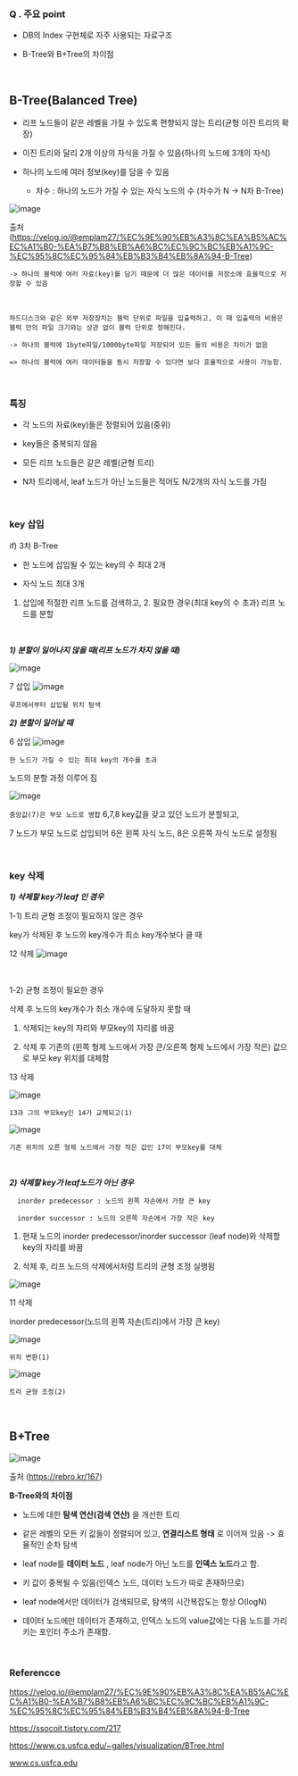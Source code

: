 ### Q . 주요 point

- DB의 Index 구현체로 자주 사용되는 자료구조

- B-Tree와 B+Tree의 차이점

<br>


## B-Tree(Balanced Tree)


 - 리프 노드들이 같은 레벨을 가질 수 있도록 편향되지 않는 트리(균형 이진 트리의 확장)

 - 이진 트리와 달리 2개 이상의 자식을 가질 수 있음(하나의 노드에 3개의 자식)

 - 하나의 노드에 여러 정보(key)를 담을 수 있음

    - 차수 : 하나의 노드가 가질 수 있는 자식 노드의 수 (차수가 N -> N차 B-Tree)

![image](https://user-images.githubusercontent.com/72663337/165939933-52b5754c-a46f-43b5-9eb2-b1a484010491.png)


출처 (https://velog.io/@emplam27/%EC%9E%90%EB%A3%8C%EA%B5%AC%EC%A1%B0-%EA%B7%B8%EB%A6%BC%EC%9C%BC%EB%A1%9C-%EC%95%8C%EC%95%84%EB%B3%B4%EB%8A%94-B-Tree) 



    -> 하나의 블럭에 여러 자료(key)를 담기 때문에 더 많은 데이터를 저장소에 효율적으로 저장할 수 있음

<br>


    하드디스크와 같은 외부 저장장치는 블럭 단위로 파일을 입출력하고, 이 때 입출력의 비용은 블럭 안의 파일 크기와는 상관 없이 블럭 단위로 정해진다.

    -> 하나의 블럭에 1byte파일/1000byte파일 저장되어 있든 둘의 비용은 차이가 없음

    => 하나의 블럭에 여러 데이터들을 동시 저장할 수 있다면 보다 효율적으로 사용이 가능함.



<br>

### 특징

 - 각 노드의 자료(key)들은 정렬되어 있음(중위)

 - key들은 중복되지 않음

 - 모든 리프 노드들은 같은 레벨(균형 트리)

 - N차 트리에서, leaf 노드가 아닌 노드들은 적어도 N/2개의 자식 노드를 가짐

<br>






### key 삽입

if) 3차 B-Tree

 - 한 노드에 삽입될 수 있는 key의 수 최대 2개

 - 자식 노드 최대 3개 



1. 삽입에 적절한 리프 노드를 검색하고, 2. 필요한 경우(최대 key의 수 초과) 리프 노드를 분할

<br>



***1) 분할이 일어나지 않을 때(리프 노드가 차지 않을 때)***


![image](https://user-images.githubusercontent.com/72663337/165940237-abddb803-0614-4a0f-b9c1-5154275d5a77.png)







7 삽입
![image](https://user-images.githubusercontent.com/72663337/165940265-251ecadd-5346-47d3-8c84-7892e26c21be.png)




`루프에서부터 삽입될 위치 탐색`
<br>


***2) 분할이 일어날 때***





6 삽입
![image](https://user-images.githubusercontent.com/72663337/165940525-5f58bbbd-b0cb-4d2e-ad1d-cd0d7aef46fc.png)


`한 노드가 가질 수 있는 최대 key의 개수를 초과`




노드의 분할 과정 이루어 짐

![image](https://user-images.githubusercontent.com/72663337/165940567-be68a78f-025e-40f5-99c8-aaa6ba866426.png)

`중앙값(7)은 부모 노드로 병합`
6,7,8 key값을 갖고 있던 노드가 분할되고, 

7 노드가 부모 노드로 삽입되어 6은 왼쪽 자식 노드, 8은 오른쪽 자식 노드로 설정됨





<br>





### key 삭제


***1) 삭제할 key가 leaf 인 경우***

1-1) 트리 균형 조정이 필요하지 않은 경우

key가 삭제된 후 노드의 key개수가 최소 key개수보다 클 때



12 삭제
![image](https://user-images.githubusercontent.com/72663337/165940753-93f79809-16a2-41f2-846b-94f9bdef04e6.png)




<br>



1-2) 균형 조정이 필요한 경우

삭제 후 노드의 key개수가 최소 개수에 도달하지 못할 때



1. 삭제되는 key의 자리와 부모key의 자리를 바꿈 

2. 삭제 후 기존의 (왼쪽 형제 노드에서 가장 큰/오른쪽 형제 노드에서 가장 작은) 값으로 부모 key 위치를 대체함







13 삭제

![image](https://user-images.githubusercontent.com/72663337/165940791-7dd2497e-1b62-421b-89ab-8e37b1ac4d23.png)


`13과 그의 부모key인 14가 교체되고(1)`


![image](https://user-images.githubusercontent.com/72663337/165940806-0ce2b06a-0437-46a5-b729-1cb9d31e3e9d.png)

`기존 위치의 오른 형제 노드에서 가장 작은 값인 17이 부모key를 대체`



<br>





***2) 삭제할 key가 leaf노드가 아닌 경우***


      inorder predecessor : 노드의 왼쪽 자손에서 가장 큰 key

      inorder successor : 노드의 오른쪽 자손에서 가장 작은 key



1. 현재 노드의 inorder predecessor/inorder successor (leaf node)와 삭제할 key의 자리를 바꿈

2. 삭제 후, 리프 노드의 삭제에서처럼 트리의 균형 조정 실행됨


![image](https://user-images.githubusercontent.com/72663337/165940867-aede67ef-e770-42fd-87ec-7b5264291de8.png)



11 삭제





inorder predecessor(노드의 왼쪽 자손(트리)에서 가장 큰 key)

![image](https://user-images.githubusercontent.com/72663337/165940892-66c726c0-8ffa-426e-88ea-af56e45709ed.png)


`위치 변환(1)`


![image](https://user-images.githubusercontent.com/72663337/165940948-f4ea55f8-fdc9-4323-9555-d9c1321ca6ca.png)

`트리 균형 조정(2)`


<br>



## B+Tree

![image](https://user-images.githubusercontent.com/72663337/165941023-6944e6b7-7b96-4491-b629-e0936b96a914.png)


출처 (https://rebro.kr/167)


 **B-Tree와의 차이점**

 - 노드에 대한 **탐색 연산(검색 연산)** 을 개선한 트리

 - 같은 레벨의 모든 키 값들이 정렬되어 있고, **연결리스트 형태** 로 이어져 있음 -> 효율적인 순차 탐색

 - leaf node를 **데이터 노드** , leaf node가 아닌 노드를 **인덱스 노드**라고 함. 

 - 키 값이 중복될 수 있음(인덱스 노드, 데이터 노드가 따로 존재하므로)

 - leaf node에서만 데이터가 검색되므로, 탐색의 시간복잡도는 항상 O(logN)



 - 데이터 노드에만 데이터가 존재하고, 인덱스 노드의 value값에는 다음 노드를 가리키는 포인터 주소가 존재함.

<br>

### Referencce



https://velog.io/@emplam27/%EC%9E%90%EB%A3%8C%EA%B5%AC%EC%A1%B0-%EA%B7%B8%EB%A6%BC%EC%9C%BC%EB%A1%9C-%EC%95%8C%EC%95%84%EB%B3%B4%EB%8A%94-B-Tree



https://ssocoit.tistory.com/217



https://www.cs.usfca.edu/~galles/visualization/BTree.html



www.cs.usfca.edu
